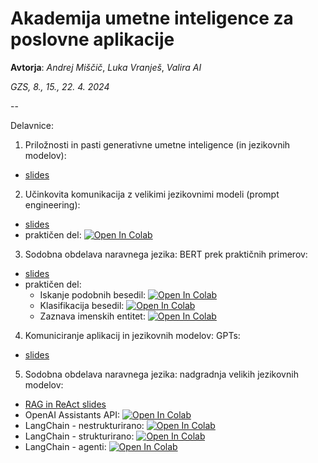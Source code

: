 # Akademija umetne inteligence za poslovne aplikacije 
**Avtorja**: *Andrej Miščič*, *Luka Vranješ*, *Valira AI*

*GZS, 8., 15., 22. 4. 2024*

--

Delavnice:

1. Priložnosti in pasti generativne umetne inteligence (in jezikovnih modelov):
- [slides](https://github.com/valira-ai/llm-course/blob/main/slides/01-Prilo%C5%BEnosti%20in%20pasti%20generativne%20umetne%20inteligence%20(in%20jezikovnih%20modelov).pdf)

2. Učinkovita komunikacija z velikimi jezikovnimi modeli (prompt engineering):
- [slides](https://github.com/valira-ai/llm-course/blob/main/slides/02-U%C4%8Dinkovita%20komunikacija%20z%20velikimi%20jezikovnimi%20modeli.pdf)
- praktičen del: [![Open In Colab](https://colab.research.google.com/assets/colab-badge.svg)](https://colab.research.google.com/github/valira-ai/llm-course/blob/main/notebooks/02-prompt-engineering.ipynb)

3. Sodobna obdelava naravnega jezika: BERT prek praktičnih primerov:
- [slides](https://github.com/valira-ai/llm-course/blob/main/slides/03-Sodobna%20obdelava%20naravnega%20jezika%20-%20BERT%20prek%20prakti%C4%8Dnih%20primerov.pdf)
- praktičen del:
  * Iskanje podobnih besedil: [![Open In Colab](https://colab.research.google.com/assets/colab-badge.svg)](https://colab.research.google.com/github/valira-ai/llm-course/blob/main/notebooks/03a%20-%20BERT%20-%20iskanje%20podobnih%20besedil.ipynb)
  * Klasifikacija besedil: [![Open In Colab](https://colab.research.google.com/assets/colab-badge.svg)](https://colab.research.google.com/github/valira-ai/llm-course/blob/main/notebooks/03b%20-%20BERT%20-%20klasifikacija%20besedil.ipynb)
  * Zaznava imenskih entitet: [![Open In Colab](https://colab.research.google.com/assets/colab-badge.svg)](https://colab.research.google.com/github/valira-ai/llm-course/blob/main/notebooks/03c%20-%20BERT%20-%20zaznava%20imenskih%20entitet.ipynb)

4. Komuniciranje aplikacij in jezikovnih modelov: GPTs:
- [slides](https://github.com/valira-ai/llm-course/blob/main/slides/04%20-%20Komuniciranje%20aplikacij%20in%20jezikovnih%20modelov_%20GPTs.pdf)

5. Sodobna obdelava naravnega jezika: nadgradnja velikih jezikovnih modelov:
- [RAG in ReAct slides](https://github.com/valira-ai/llm-course/blob/main/slides/05%20-%20Nadgradnja%20LLM-jev%20-%20RAG%20in%20ReAct.pdf)
- OpenAI Assistants API: [![Open In Colab](https://colab.research.google.com/assets/colab-badge.svg)](https://colab.research.google.com/github/valira-ai/llm-course/blob/main/notebooks/05%20-%20OpenAI%20Assistants%20API.ipynb)
- LangChain - nestrukturirano: [![Open In Colab](https://colab.research.google.com/assets/colab-badge.svg)](https://colab.research.google.com/github/valira-ai/llm-course/blob/main/notebooks/05b-LangChain-nestrukturirano.ipynb)
- LangChain - strukturirano: [![Open In Colab](https://colab.research.google.com/assets/colab-badge.svg)](https://colab.research.google.com/github/valira-ai/llm-course/blob/main/notebooks/05c-LangChain-strukturirano.ipynb)
- LangChain - agenti: [![Open In Colab](https://colab.research.google.com/assets/colab-badge.svg)](https://colab.research.google.com/github/valira-ai/llm-course/blob/main/notebooks/05d-langChain-agent.ipynb)

